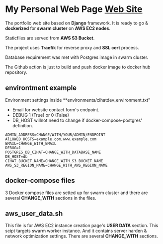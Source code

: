 # My Personal Web Page [Web Site](https://cihatertem.dev)

The portfolio web site based on **Django** framework. It is ready to go & **dockerized** for **swarm cluster** on **AWS EC2 nodes**.

Staticfiles are served from **AWS S3 Bucket**.

The project uses **Traefik** for reverse proxy and **SSL cert** process.

Database requirement was met with Postgres image in swarm cluster.

The Github action is just to build and push docker image to docker hub repository.

## environtment example

Environment settings inside **environments/cihatdev_environment.txt"

* Email for website contact form's endpoint.
* DEBUG 1 (True) or 0 (False)
* DB_HOST willnot need to change if docker-compose-postgres' definition.

```shell
ADMIN_ADDRESS=CHANGE/WITH/YOUR/ADMIN/ENDPOINT
AlLOWED_HOSTS=example.com,www.example.com
EMAIL=CHANGE_WITH_EMAIL
DEBUG=1
POSTGRES_DB_CIHAT=CHANGE_WITH_DATABASE_NAME
DB_HOST=db
CIHAT_BUCKET_NAME=CHANGE_WITH_S3_BUCKET_NAME
AWS_S3_REGION_NAME=CHANGE_WITH_AWS_REGION_NAME
```

## docker-compose files

3 Docker compose files are setted up for swarm cluster and there are several **CHANGE_WITH** sections in the files.

## aws_user_data.sh

This file is for AWS EC2 instance creation page's **USER DATA** section. This scipt targets swarm worker instance. And it contains server harden & network optimization settings. There are several **CHANGE_WITH** sections.